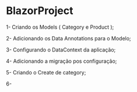 # BlazorProject
 
1- Criando os Models ( Category e Product );

2- Adicionando os Data Annotations para o Modelo;

3- Configurando o DataContext da aplicação;

4- Adicionando a migração pos configuração;

5- Criando o Create de category;

6- 